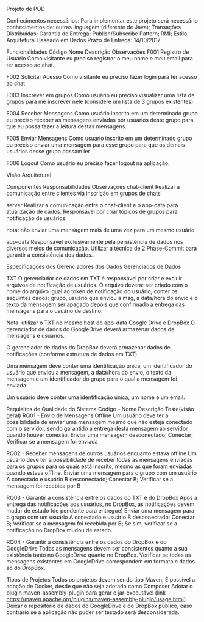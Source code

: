 Projeto de POD


Conhecimentos necessários:
	Para implementar este projeto será necessário conhecimentos de:
outras linguagem (diferente de Java);
Transações Distribuídas;
Garantia de Entrega;
Publish/Subscribe Pattern;
RMI;
Estilo Arquitetural Baseado em Dados
Prazo de Entrega: 14/10/2017



Funcionalidades
Código
Nome
Descrição
Observações
F001
Registro de Usuário
Como visitante eu preciso registrar o meu nome e meu email para ter acesso ao chat.


F002
Solicitar Acesso
Como visitante eu preciso fazer login para ter acesso ao chat


F003
Inscrever em grupos
Como usuário eu preciso visualizar uma lista de grupos para me inscrever nele (considere um lista de 3 grupos existentes)


F004
Receber Mensagens
Como usuário inscrito em um determinado grupo eu preciso receber as mensagens enviadas por usuários deste grupo para que eu possa fazer a leitura destas mensagens.


F005
Enviar Mensagens
Como usuário inscrito em um determinado grupo eu preciso enviar uma mensagem para esse grupo para que os demais usuários desse grupo possam ler


F006
Logout
Como usuário eu preciso fazer logout na aplicação.




Visão Arquitetural






Componentes
Responsabilidades
Observações
chat-client
Realizar a comunicação entre clientes via inscrição em grupos de chats
 
server
Realizar a comunicação entre o chat-client e o app-data para atualização de dados. Responsável por criar tópicos de grupos para notificação de usuários. 

nota: não enviar uma mensagem mais de uma vez para um mesmo usuário


app-data
Responsável exclusivamente pela persistência de dados nos diversos meios de comunicação.
Utilizar a técnica de 2 Phase-Commit para garantir a consistência dos dados.




Especificações dos Gerenciadores dos Dados
Gerenciados de Dados


TXT
O gerenciador de dados em TXT é responsável por criar e excluir arquivos de notificação de usuários. O arquivo deverá:
ser criado com o nome do arquivo igual ao token de notificação do usuário;
conter os seguintes dados:
grupo,
usuário que enviou a msg,
a data/hora do envio e
o texto da mensagem
ser apagado depois que confirmado a entrega das mensagens para o usuário de destino.

Nota: utilizar o TXT no mesmo host do app-data
Google Drive e DropBox
O gerenciador de dados do GoogleDrive deverá armazenar dados de mensagens e usuários.

O gerenciador de dados do DropBox deverá armazenar dados de notificações (conforme estrutura de dados em TXT).

Uma mensagem deve conter uma identificação única, um identificador do usuário que enviou a mensagem, a data/hora do envio, o texto da mensagem e um identificador do grupo para o qual a mensagem foi enviada.

Um usuário deve conter uma identificação única, um nome e um email.


Requisitos de Qualidade do Sistema
Código - Nome
Descrição
Teste(visão geral)
RQ01 - Envio de Mensagens
Offline
Um usuário deve ter a possibilidade de enviar uma mensagem mesmo que não esteja conectado com o servidor, sendo garantido a entrega desta mensagem ao servidor quando houver conexão.
Enviar uma mensagem desconectado;
Conectar;
Verificar se a mensagem foi enviada

RQ02 - Receber mensagens de outros usuários enquanto estava offline
Um usuário deve ter a possibilidade de receber todas as mensagens enviadas para os grupos para os quais está inscrito, mesmo as que foram enviadas quando estava offline.
Enviar uma mensagem para o grupo com um usuário A conectado e usuário B desconectado;
Conectar B;
Verificar se a mensagem foi recebida por B

RQ03 - Garantir a consistência entre os dados do TXT e do DropBox 
Após a entrega das notificações aos usuários, no DropBox, as notificações devem mudar de estado (de pendente para entregue)
Enviar uma mensagem para o grupo com um usuário A conectado e usuário B desconectado;
Conectar B;
Verificar se a mensagem foi recebida por B;
Se sim, verificar se a notificação no DropBox mudou de estado.

RQ04 - Garantir a consistência entre os dados do DropBox e do GoogleDrive 
Todas as mensagens devem ser consistentes quanto a sua existência tanto no GoogleDrive quanto no DropBox.
Verificar se todas as mensagens existentes em GoogleDrive correspondem em formato e dados ao do DropBox.



Tipos de Projetos
Todos os projetos devem ser do tipo Maven;
É possível a adoção de Docker, desde que não seja adotado como Composer
Adotar o plugin maven-assembly-plugin para gerar o jar-executável (link https://maven.apache.org/plugins/maven-assembly-plugin/usage.html)
Deixar o repositório de dados do GoogleDrive e do DropBox público, caso contrário se a aplicação não puder ser testado será desconsiderada.

